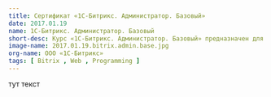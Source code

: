 ```yaml
---
title: Сертификат «1С-Битрикс. Администратор. Базовый»
date: 2017.01.19
name: 1С-Битрикс. Администратор. Базовый
short-desc: Курс «1С-Битрикс. Администратор. Базовый» предназначен для базовой подготовки администраторов сайтов, созданных на «1С-Битрикс. Управление сайтом». Он помогает освоить основные методы администрирования системы, а также пополнить знания по CMS «1С-Битрикс. Управление сайтом»
image-name: 2017.01.19.bitrix.admin.base.jpg
org-name: ООО «1С-Битрикс»
tags: [ Bitrix , Web , Programming ]
---
```

тут текст